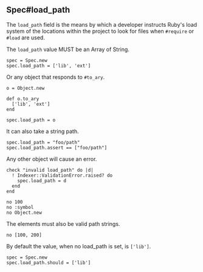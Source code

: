## Spec#load_path

The `load_path` field is the means by which a developer instructs
Ruby's load system of the locations within the project to look for
files when `#require` or `#load` are used.

The `load_path` value MUST be an Array of String.

    spec = Spec.new
    spec.load_path = ['lib', 'ext']

Or any object that responds to `#to_ary`.

    o = Object.new

    def o.to_ary
      ['lib', 'ext']
    end

    spec.load_path = o

It can also take a string path.

    spec.load_path = "foo/path"
    spec.load_path.assert == ["foo/path"]

Any other object will cause an error.

    check "invalid load_path" do |d|
      ! Indexer::ValidationError.raised? do
        spec.load_path = d
      end
    end

    no 100
    no :symbol
    no Object.new

The elements must also be valid path strings.

    no [100, 200]

By default the value, when no load_path is set, is `['lib']`.

    spec = Spec.new
    spec.load_path.should = ['lib']

